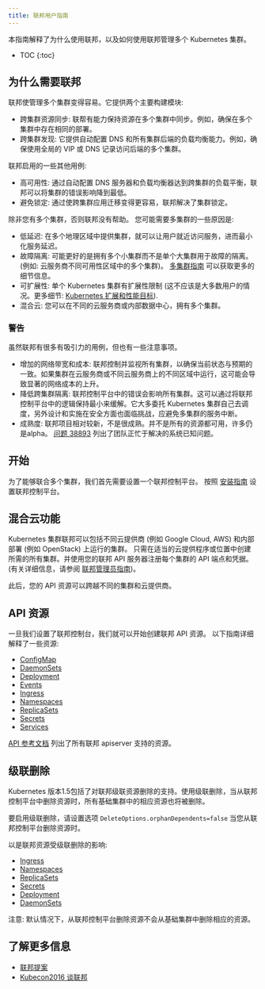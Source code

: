 ```yaml
---
title: 联邦用户指南
---
```


本指南解释了为什么使用联邦，以及如何使用联邦管理多个 Kubernetes 集群。


* TOC
{:toc}


## 为什么需要联邦

联邦使管理多个集群变得容易。它提供两个主要构建模块:

  * 跨集群资源同步: 联帮有能力保持资源在多个集群中同步。例如，确保在多个集群中存在相同的部署。
  * 跨集群发现: 它提供自动配置 DNS 和所有集群后端的负载均衡能力。例如，确保使用全局的 VIP 或 DNS 记录访问后端的多个集群。

联邦启用的一些其他用例:

* 高可用性: 通过自动配置 DNS 服务器和负载均衡器达到跨集群的负载平衡，联邦可以将集群的错误影响降到最低。
* 避免锁定: 通过使跨集群应用迁移变得更容易，联邦解决了集群锁定。

除非您有多个集群，否则联邦没有帮助。 您可能需要多集群的一些原因是:

* 低延迟: 在多个地理区域中提供集群，就可以让用户就近访问服务，进而最小化服务延迟。
* 故障隔离: 可能更好的是拥有多个小集群而不是单个大集群用于故障的隔离。 (例如: 云服务商不同可用性区域中的多个集群)。
  [多集群指南](/docs/admin/multi-cluster) 可以获取更多的细节信息。
* 可扩展性: 单个 Kubernetes 集群有扩展性限制 (这不应该是大多数用户的情况。更多细节:
  [Kubernetes 扩展和性能目标](https://github.com/kubernetes/community/blob/master/sig-scalability/goals.md)).
* 混合云: 您可以在不同的云服务商或内部数据中心，拥有多个集群。

### 警告

虽然联邦有很多有吸引力的用例，但也有一些注意事项。

* 增加的网络带宽和成本: 联邦控制并监视所有集群，以确保当前状态与预期的一致。如果集群在云服务商或不同云服务商上的不同区域中运行，这可能会导致显著的网络成本的上升。
* 降低跨集群隔离: 联邦控制平台中的错误会影响所有集群。这可以通过将联邦控制平台中的逻辑保持最小来缓解。它大多委托 Kubernetes 集群自己去调度，另外设计和实施在安全方面也面临挑战，应避免多集群的服务中断。
* 成熟度: 联邦项目相对较新，不是很成熟。并不是所有的资源都可用，许多仍是alpha。 [问题
  38893](https://github.com/kubernetes/kubernetes/issues/38893) 列出了团队正忙于解决的系统已知问题。

## 开始

为了能够联合多个集群，我们首先需要设置一个联邦控制平台。
按照 [安装指南](/docs/admin/federation/) 设置联邦控制平台。

## 混合云功能

Kubernetes 集群联邦可以包括不同云提供商 (例如 Google Cloud, AWS) 和内部部署 (例如 OpenStack) 上运行的集群。
只需在适当的云提供程序或位置中创建所需的所有集群。并使用您的联邦 API 服务器注册每个集群的 API 端点和凭据。(有关详细信息，请参阅
[联邦管理员指南](/docs/admin/federation/))。

此后，您的 API 资源可以跨越不同的集群和云提供商。

## API 资源

一旦我们设置了联邦控制台，我们就可以开始创建联邦 API 资源。
以下指南详细解释了一些资源:

* [ConfigMap](https://kubernetes.io/docs/user-guide/federation/configmap/)
* [DaemonSets](https://kubernetes.io/docs/user-guide/federation/daemonsets/)
* [Deployment](https://kubernetes.io/docs/user-guide/federation/deployment/)
* [Events](https://kubernetes.io/docs/user-guide/federation/events/)
* [Ingress](https://kubernetes.io/docs/user-guide/federation/federated-ingress/)
* [Namespaces](https://kubernetes.io/docs/user-guide/federation/namespaces/)
* [ReplicaSets](https://kubernetes.io/docs/user-guide/federation/replicasets/)
* [Secrets](https://kubernetes.io/docs/user-guide/federation/secrets/)
* [Services](https://kubernetes.io/docs/user-guide/federation/federated-services/)

[API 参考文档](/docs/federation/api-reference/) 列出了所有联邦 apiserver 支持的资源。

## 级联删除

Kubernetes 版本1.5包括了对联邦级联资源删除的支持。使用级联删除，当从联邦控制平台中删除资源时，所有基础集群中的相应资源也将被删除。

要启用级联删除，请设置选项
`DeleteOptions.orphanDependents=false` 当您从联邦控制平台删除资源时。

以是联邦资源受级联删除的影响:

* [Ingress](https://kubernetes.io/docs/user-guide/federation/federated-ingress/)
* [Namespaces](https://kubernetes.io/docs/user-guide/federation/namespaces/)
* [ReplicaSets](https://kubernetes.io/docs/user-guide/federation/replicasets/)
* [Secrets](https://kubernetes.io/docs/user-guide/federation/secrets/)
* [Deployment](https://kubernetes.io/docs/user-guide/federation/deployment/)
* [DaemonSets](https://kubernetes.io/docs/user-guide/federation/daemonsets/)

注意: 默认情况下，从联邦控制平台删除资源不会从基础集群中删除相应的资源。

## 了解更多信息

* [联邦提案](https://github.com/kubernetes/community/blob/{{page.githubbranch}}/contributors/design-proposals/federation.md)
* [Kubecon2016 谈联邦](https://www.youtube.com/watch?v=pq9lbkmxpS8)
